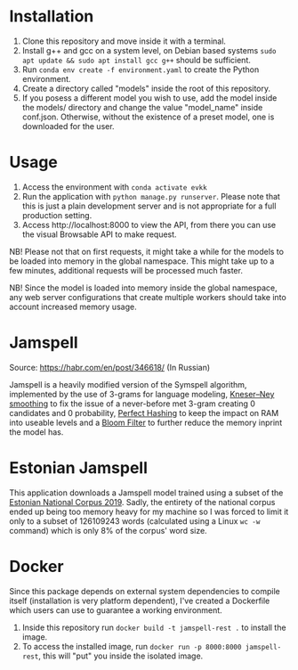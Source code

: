 # Installation

1. Clone this repository and move inside it with a terminal.
1. Install g++ and gcc on a system level, on Debian based systems  ```sudo apt update && sudo apt install gcc g++``` should be sufficient.
1. Run ```conda env create -f environment.yaml``` to create the Python environment.
1. Create a directory called "models" inside the root of this repository.
1. If you posess a different model you wish to use, add the model inside the models/ directory and change the value "model_name" inside conf.json. Otherwise, without the existence of a preset model, one is downloaded for the user.

# Usage

1. Access the environment with ```conda activate evkk```
1. Run the application with ```python manage.py runserver```. Please note that this is just a plain development server and is not appropriate for a full production setting.
1. Access http://localhost:8000 to view the API, from there you can use the visual Browsable API to make request.

NB! Please not that on first requests, it might take a while for the models to be loaded into memory in the global namespace. This might take up to a few minutes, additional requests will be processed much faster. 

NB! Since the model is loaded into memory inside the global namespace, any web server configurations that create multiple workers should take into account increased memory usage.


# Jamspell
Source: https://habr.com/en/post/346618/ (In Russian)

Jamspell is a heavily modified version of the Symspell algorithm, implemented by the use of 3-grams for language modeling, [Kneser–Ney smoothing](https://u.cs.biu.ac.il/~yogo/courses/mt2013/papers/chen-goodman-99.pdf) to fix the issue of a never-before met 3-gram creating 0 candidates and 0 probability, [Perfect Hashing](https://en.wikipedia.org/wiki/Perfect_hash_function) to keep the impact on RAM into useable levels and a [Bloom Filter](https://habr.com/en/post/112069/) to further reduce the memory inprint the model has.

# Estonian Jamspell
This application downloads a Jamspell model trained using a subset of the [Estonian National Corpus 2019](https://metashare.ut.ee/repository/browse/estonian-national-corpus-2019/cd9633fab22e11eaa6e4fa163e9d4547b71a2df64d1f43f1ac26dbd8508ea951/). Sadly, the entirety of the national corpus ended up being too memory heavy for my machine so I was forced to limit it only to a subset of 126109243 words (calculated using a Linux ```wc -w``` command) which is only 8% of the corpus' word size. 

# Docker

Since this package depends on external system dependencies to compile itself (installation is very platform dependent),
I've created a Dockerfile which users can use to guarantee a working environment.

1. Inside this repository run ```docker build -t jamspell-rest .``` to install the image.
1. To access the installed image, run ```docker run -p 8000:8000 jamspell-rest```, this will "put" you inside the isolated image.

